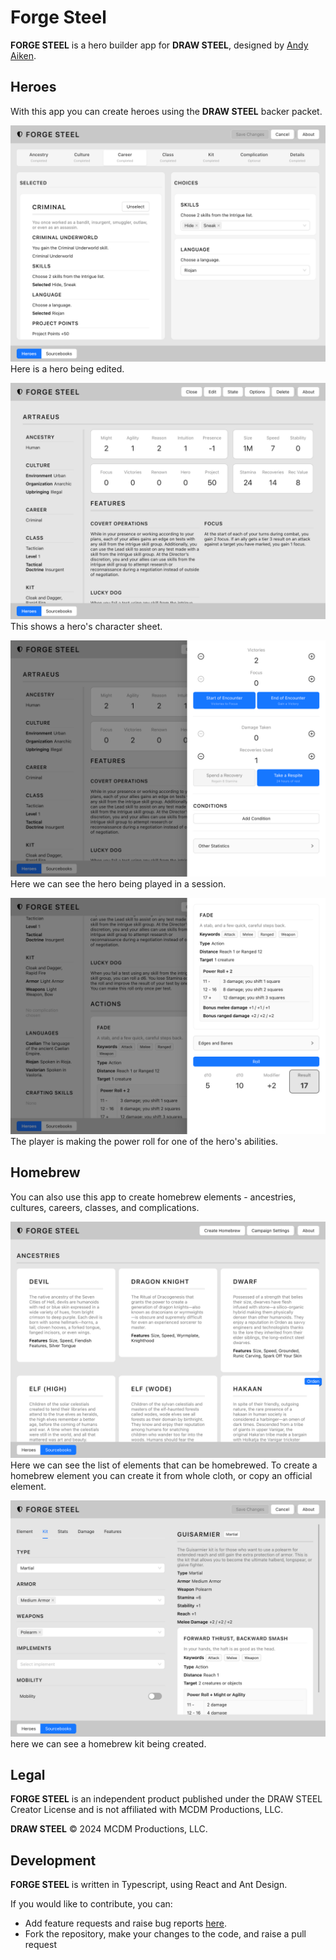 # Forge Steel

**FORGE STEEL** is a hero builder app for **DRAW STEEL**, designed by [Andy Aiken](mailto:andy.aiken@live.co.uk).

## Heroes

With this app you can create heroes using the **DRAW STEEL** backer packet.

![Hero Edit](./src/assets/screenshots/hero-edit.png)
Here is a hero being edited.

![Hero Sheet](./src/assets/screenshots/hero-sheet.png)
This shows a hero's character sheet.

![Hero State](./src/assets/screenshots/hero-state.png)
Here we can see the hero being played in a session.

![Hero Roll](./src/assets/screenshots/hero-roll.png)
The player is making the power roll for one of the hero's abilities.

## Homebrew

You can also use this app to create homebrew elements - ancestries, cultures, careers, classes, and complications.

![Sourcebooks](./src/assets/screenshots/sourcebooks.png)
Here we can see the list of elements that can be homebrewed. To create a homebrew element you can create it from whole cloth, or copy an official element.

![Homebrew](./src/assets/screenshots/homebrew.png)
here we can see a homebrew kit being created.

## Legal

**FORGE STEEL** is an independent product published under the DRAW STEEL Creator License and is not affiliated with MCDM Productions, LLC.

**DRAW STEEL** © 2024 MCDM Productions, LLC.

## Development

**FORGE STEEL** is written in Typescript, using React and Ant Design.

If you would like to contribute, you can:

* Add feature requests and raise bug reports [here](https://github.com/andyaiken/forgesteel/issues).
* Fork the repository, make your changes to the code, and raise a pull request
